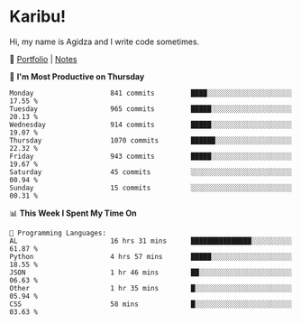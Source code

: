 # Karibu!
Hi, my name is Agidza and I write code sometimes.

🫧 [Portfolio](https://lynnagidza.github.io/) | [Notes](https://medium.com/me/stories/public)

<!--START_SECTION:waka-->
📅 **I'm Most Productive on Thursday** 

```text
Monday                   841 commits         ████░░░░░░░░░░░░░░░░░░░░░   17.55 % 
Tuesday                  965 commits         █████░░░░░░░░░░░░░░░░░░░░   20.13 % 
Wednesday                914 commits         █████░░░░░░░░░░░░░░░░░░░░   19.07 % 
Thursday                 1070 commits        ██████░░░░░░░░░░░░░░░░░░░   22.32 % 
Friday                   943 commits         █████░░░░░░░░░░░░░░░░░░░░   19.67 % 
Saturday                 45 commits          ░░░░░░░░░░░░░░░░░░░░░░░░░   00.94 % 
Sunday                   15 commits          ░░░░░░░░░░░░░░░░░░░░░░░░░   00.31 % 
```


📊 **This Week I Spent My Time On** 

```text
💬 Programming Languages: 
AL                       16 hrs 31 mins      ███████████████░░░░░░░░░░   61.87 % 
Python                   4 hrs 57 mins       █████░░░░░░░░░░░░░░░░░░░░   18.55 % 
JSON                     1 hr 46 mins        ██░░░░░░░░░░░░░░░░░░░░░░░   06.63 % 
Other                    1 hr 35 mins        █░░░░░░░░░░░░░░░░░░░░░░░░   05.94 % 
CSS                      58 mins             █░░░░░░░░░░░░░░░░░░░░░░░░   03.63 % 
```


<!--END_SECTION:waka-->
<!--#### 💟 **Digital Swag**
[![@agidza's Holopin board](https://holopin.me/agidza)](https://holopin.io/@agidza)
